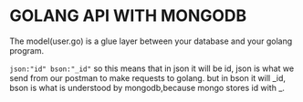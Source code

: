 # GOLANG API WITH MONGODB

The model(user.go) is a glue layer between your database and your golang program.

`json:"id" bson:"_id"` so this means that in json it will be id, json is what we send from our postman to make requests to golang. but in bson it will _id, bson is what is understood by mongodb,because mongo stores id with _.

